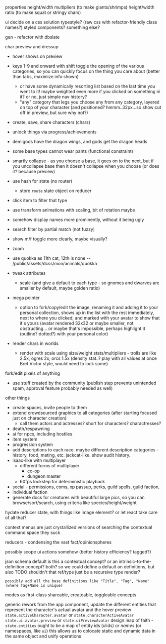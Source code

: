 properties
    height/width multipliers (to make giants/shrimps)
    height/width ratio (to make squat or stringy chars)

ui
    decide on a css solution
        typestyle? (raw css with refactor-friendly class names?)
        styled components?
        something else?

gen
    - refactor with dbslate

char preview and dressup
- hover shows on preview
- keys 1-9 and onward with shift toggle the opening of the various categories, so you can quickly focus on the thing you care about (better than tabs, maximize info shown)
    - or have some dynamically resorting list based on the last time you went to it! maybe weighted even more if you clicked on something ni it? or no, just simple nav history?
    - "any" category that legs you choose any from any category, layered on top of your character (and positioned? hmmm..32px...so show cut off in preview, but sure why not?)
- create, save, share characters (chars)
- unlock things via progress/achievements
- demigods have the dragon wings, and gods get the dragon heads
- some base types cannot wear pants (functional constraint)
- smartly collapse - as you choose a base, it goes on to the next, but if you uncollapse base then it doesn't collapse when you choose (or does it? because preview)
- use hash for state (no router)
    - store `route` state object on reducer
- click item to filter that type
- use transform animations with scaling, bit of rotation maybe
- somehow display names more prominently, without it being ugly
- search filter by partial match (not fuzzy)
- show m/f toggle more clearly, maybe visually?
- zoom
- use quokka as 11th cat, 12th is none -- /public/assets/dcss/mon/animals/quokka
- tweak attributes
    - scale (and give a default to each type - so gnomes and dwarves are smaller by default, maybe golden ratio)
- mega pointer
    - option to fork/copy/edit the image, renaming it and adding it to your personal collection, shows up in the list with the rest immediately, next to where you clicked, and marked with your avatar to show that it's yours (avatar rendered 32x32 or maybe smaller, not obstructing... or maybe that's impossible, perhaps highlight it (outline? dotted?) with your personal color)

- render chars in worlds
    - render with scale using size/weight stats/multipliers - trolls are like 2.5x, ogres 2x, orcs 1.5x (density stat..? play with all values at once Bret Victor style, would need to lock some)

fork/edit pixels of anything
- use stuff created by the community (publish step prevents unintended spam, approval feature probably needed as well)

other things
- create spaces, invite people to them
- extend crowdsourced graphics to all categories (after starting focused just on character creation)
    - call them actors and actresses? short for characters? charactresses?
- death/respawning
- ai for npcs, including hostiles
- item system
- progression system
- add descriptions to each race. maybe different description categories - history, food, mating, etc. jackcat-like. show audit history.
- isaac-like with multiplayer
    - different forms of multiplayer
        - co-op
        - dungeon master
    - 60fps lockstep for deterministic playback
- social - permissions, coms, xp passup, perks, guild  spells, guild faction, 
- individual faction
- generate docs for creatures with beautiful large pics,
    so you can browse/sort/search, using criteria like species/height/weight

hydate reducer state, with things like image element? or let react take care of all that?

context menus are just crystallized versions of searching the contextual command space
    they suck

reducers - condensing the vast fact/opinionspheres

possibly scope ui actions somehow (better history efficiency? tagged?)

json schema
    default
        is this a contextual concept? or an intrinsic-to-the-definition concept? both?
        so we could define a default on definitions, but also
            TODO shouldn't that ref/type just be a recursive type render?

    possibly add all the base definitions like "Title", "Tag", "Name" (where Tag+Name is unique)

modes as first-class shareable, createable, toggleable concepts

generic rework
    from the app component, update the different entities that represent the character's actual avatar and the hover preview
        `state.activeCharacter.avatar` or `state.characterActiveAvatar`
        `state.ui.avatar.preview` or `state.uiPreviewAvatar`
    design leap of faith - `state.entities` ought to be a map of entity ids (ulids) or _names_ (or namespaces, like `ui`)
        this allows us to colocate static and dynamic data in the same object and unify operations
